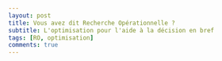 ```yaml
---
layout: post
title: Vous avez dit Recherche Opérationnelle ?
subtitle: L'optimisation pour l'aide à la décision en bref
tags: [RO, optimisation]
comments: true
---
```

